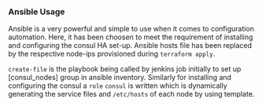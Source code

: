 ### Ansible Usage

Ansible is a very powerful and simple to use when it comes to configuration automation. Here, it has been choosen to meet the requirement of installing and configuring the consul HA set-up.
Ansible hosts file has been replaced by the respective node-ips provisioned during `terraform apply`.

`create-file` is the playbook being called by jenkins job initially to set up [consul_nodes] group in ansible inventory.
Similarly for installing and configuring the consul a `role` `consul` is written which is dynamically generating the service files and `/etc/hosts` of each node by using template.
